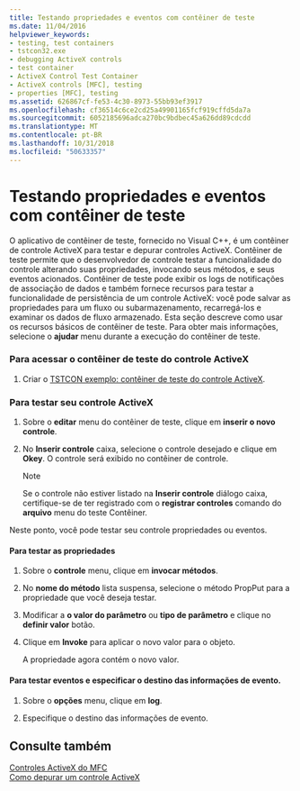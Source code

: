 ```yaml
---
title: Testando propriedades e eventos com contêiner de teste
ms.date: 11/04/2016
helpviewer_keywords:
- testing, test containers
- tstcon32.exe
- debugging ActiveX controls
- test container
- ActiveX Control Test Container
- ActiveX controls [MFC], testing
- properties [MFC], testing
ms.assetid: 626867cf-fe53-4c30-8973-55bb93ef3917
ms.openlocfilehash: cf36514c6ce2cd25a49901165fcf919cffd5da7a
ms.sourcegitcommit: 6052185696adca270bc9bdbec45a626dd89cdcdd
ms.translationtype: MT
ms.contentlocale: pt-BR
ms.lasthandoff: 10/31/2018
ms.locfileid: "50633357"
---
```

# <a name="testing-properties-and-events-with-test-container"></a>Testando propriedades e eventos com contêiner de teste

O aplicativo de contêiner de teste, fornecido no Visual C++, é um contêiner de controle ActiveX para testar e depurar controles ActiveX. Contêiner de teste permite que o desenvolvedor de controle testar a funcionalidade do controle alterando suas propriedades, invocando seus métodos, e seus eventos acionados. Contêiner de teste pode exibir os logs de notificações de associação de dados e também fornece recursos para testar a funcionalidade de persistência de um controle ActiveX: você pode salvar as propriedades para um fluxo ou subarmazenamento, recarregá-los e examinar os dados de fluxo armazenado. Esta seção descreve como usar os recursos básicos de contêiner de teste. Para obter mais informações, selecione o **ajudar** menu durante a execução do contêiner de teste.

### <a name="to-access-the-activex-control-test-container"></a>Para acessar o contêiner de teste do controle ActiveX

1. Criar o [TSTCON exemplo: contêiner de teste do controle ActiveX](../visual-cpp-samples.md).

### <a name="to-test-your-activex-control"></a>Para testar seu controle ActiveX

1. Sobre o **editar** menu do contêiner de teste, clique em **inserir o novo controle**.

1. No **Inserir controle** caixa, selecione o controle desejado e clique em **Okey**. O controle será exibido no contêiner de controle.

    > [!NOTE]
    >  Se o controle não estiver listado na **Inserir controle** diálogo caixa, certifique-se de ter registrado com o **registrar controles** comando do **arquivo** menu do teste Contêiner.

Neste ponto, você pode testar seu controle propriedades ou eventos.

#### <a name="to-test-properties"></a>Para testar as propriedades

1. Sobre o **controle** menu, clique em **invocar métodos**.

1. No **nome do método** lista suspensa, selecione o método PropPut para a propriedade que você deseja testar.

1. Modificar a **o valor do parâmetro** ou **tipo de parâmetro** e clique no **definir valor** botão.

1. Clique em **Invoke** para aplicar o novo valor para o objeto.

   A propriedade agora contém o novo valor.

#### <a name="to-test-events-and-specify-the-destination-of-event-information"></a>Para testar eventos e especificar o destino das informações de evento.

1. Sobre o **opções** menu, clique em **log**.

1. Especifique o destino das informações de evento.

## <a name="see-also"></a>Consulte também

[Controles ActiveX do MFC](../mfc/mfc-activex-controls.md)<br/>
[Como depurar um controle ActiveX](/visualstudio/debugger/how-to-debug-an-activex-control)

